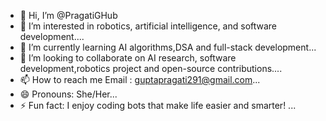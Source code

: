 - 👋 Hi, I’m @PragatiGHub
- 👀 I’m interested in robotics, artificial intelligence, and software development....
- 🌱 I’m currently learning AI algorithms,DSA and full-stack development...
- 💞️ I’m looking to collaborate on AI research, software development,robotics project and open-source contributions....
- 📫 How to reach me Email : guptapragati291@gmail.com...
- 😄 Pronouns: She/Her...
- ⚡ Fun fact: I enjoy coding bots that make life easier and smarter!
...

<!---
PragatiGHub/PragatiGHub is a ✨ special ✨ repository because its `README.md` (this file) appears on your GitHub profile.
You can click the Preview link to take a look at your changes.
--->
